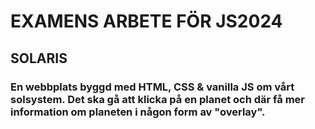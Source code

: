 # EXAMENS ARBETE FÖR JS2024

## SOLARIS

### En webbplats byggd med HTML, CSS & vanilla JS om vårt solsystem. Det ska gå att klicka på en planet och där få mer information om planeten i någon form av "overlay".
